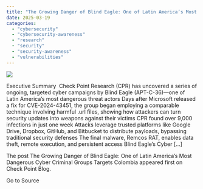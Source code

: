```yaml
---
title: "The Growing Danger of Blind Eagle: One of Latin America’s Most Dangerous Cyber Criminal Groups Targets Colombia"
date: 2025-03-19
categories: 
  - "cybersecurity"
  - "cybersecurity-awareness"
  - "research"
  - "security"
  - "security-awareness"
  - "vulnerabilities"
---
```


![](https://blog.checkpoint.com/wp-content/uploads/2024/12/blog-image.jpg)

Executive Summary  Check Point Research (CPR) has uncovered a series of ongoing, targeted cyber campaigns by Blind Eagle (APT-C-36)—one of Latin America’s most dangerous threat actors Days after Microsoft released a fix for CVE-2024-43451, the group began employing a comparable technique involving harmful .url files, showing how attackers can turn security updates into weapons against their victims CPR found over 9,000 infections in just one week Attacks leverage trusted platforms like Google Drive, Dropbox, GitHub, and Bitbucket to distribute payloads, bypassing traditional security defenses The final malware, Remcos RAT, enables data theft, remote execution, and persistent access Blind Eagle’s Cyber \[…\]

The post The Growing Danger of Blind Eagle: One of Latin America’s Most Dangerous Cyber Criminal Groups Targets Colombia appeared first on Check Point Blog.

Go to Source
